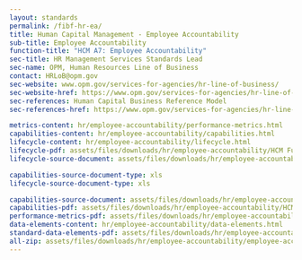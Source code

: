 ```yaml
---
layout: standards
permalink: /fibf-hr-ea/
title: Human Capital Management - Employee Accountability
sub-title: Employee Accountability
function-title: "HCM A7: Employee Accountability"
sec-title: HR Management Services Standards Lead
sec-name: OPM, Human Resources Line of Business
contact: HRLoB@opm.gov
sec-website: www.opm.gov/services-for-agencies/hr-line-of-business/
sec-website-href: https://www.opm.gov/services-for-agencies/hr-line-of-business/
sec-references: Human Capital Business Reference Model
sec-references-href: https://www.opm.gov/services-for-agencies/hr-line-of-business/hc-business-reference-model/

metrics-content: hr/employee-accountability/performance-metrics.html
capabilities-content: hr/employee-accountability/capabilities.html
lifecycle-content: hr/employee-accountability/lifecycle.html
lifecycle-pdf: assets/files/downloads/hr/employee-accountability/HCM Functions and Activities_A7 (Employee Relations & Continuous Vetting).xlsx
lifecycle-source-document: assets/files/downloads/hr/employee-accountability/HCM Functions and Activities_A7 (Employee Relations & Continuous Vetting).xlsx

capabilities-source-document-type: xls
lifecycle-source-document-type: xls

capabilities-source-document: assets/files/downloads/hr/employee-accountability/HCM Business Capabilities_A7 (Employee Relations & Continuous Vetting).xlsx
capabilities-pdf: assets/files/downloads/hr/employee-accountability/HCM Business Capabilities_A7 (Employee Relations & Continuous Vetting).xlsx
performance-metrics-pdf: assets/files/downloads/hr/employee-accountability/HCM Service Measures_A7 (Employee Relations & Continuous Vetting).xlsx
data-elements-content: hr/employee-accountability/data-elements.html
standard-data-elements-pdf: assets/files/downloads/hr/employee-accountability/HCM Data Elements_A7 (Employee Relations & Continuous Vetting).xlsx
all-zip: assets/files/downloads/hr/employee-accountability/employee-accountability.zip
---
```


